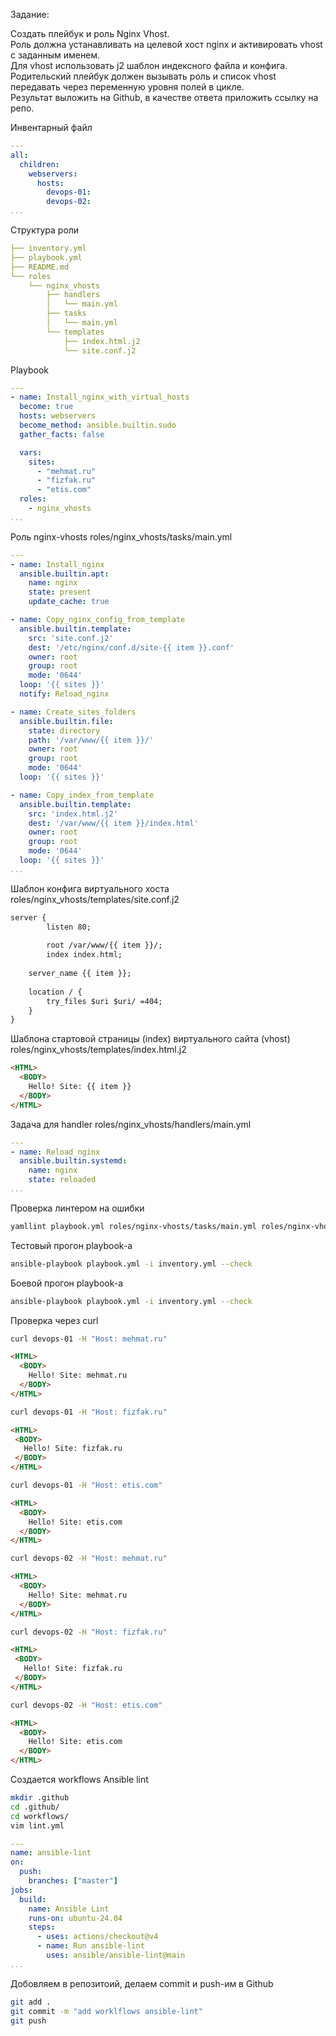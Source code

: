 Задание:

Создать плейбук и роль Nginx Vhost.\
Роль должна устанавливать на целевой хост nginx и активировать vhost c заданным именем.\
Для vhost использовать j2 шаблон индексного файла и конфига.\
Родительский плейбук должен вызывать роль и список vhost передавать через переменную уровня полей в цикле.\
Результат выложить на Github, в качестве ответа приложить ссылку на репо.



Инвентарный файл
```yaml
---
all:
  children:
    webservers:
      hosts:
        devops-01:
        devops-02:
...
```


Структура роли
```yaml
├── inventory.yml
├── playbook.yml
├── README.md
└── roles
    └── nginx_vhosts
        ├── handlers
        │   └── main.yml
        ├── tasks
        │   └── main.yml
        └── templates
            ├── index.html.j2
            └── site.conf.j2
```


Playbook
```yaml
---
- name: Install_nginx_with_virtual_hosts
  become: true
  hosts: webservers
  become_method: ansible.builtin.sudo
  gather_facts: false

  vars:
    sites:
      - "mehmat.ru"
      - "fizfak.ru"
      - "etis.com"
  roles:
    - nginx_vhosts
...
```



Роль  nginx-vhosts
roles/nginx_vhosts/tasks/main.yml
```yaml
---
- name: Install_nginx
  ansible.builtin.apt:
    name: nginx
    state: present
    update_cache: true

- name: Copy_nginx_config_from_template
  ansible.builtin.template:
    src: 'site.conf.j2'
    dest: '/etc/nginx/conf.d/site-{{ item }}.conf'
    owner: root
    group: root
    mode: '0644'
  loop: '{{ sites }}'
  notify: Reload_nginx

- name: Create_sites_folders
  ansible.builtin.file:
    state: directory
    path: '/var/www/{{ item }}/'
    owner: root
    group: root
    mode: '0644'
  loop: '{{ sites }}'

- name: Copy_index_from_template
  ansible.builtin.template:
    src: 'index.html.j2'
    dest: '/var/www/{{ item }}/index.html'
    owner: root
    group: root
    mode: '0644'
  loop: '{{ sites }}'
...
```

Шаблон конфига виртуального хоста
roles/nginx_vhosts/templates/site.conf.j2

```html
server {
        listen 80;
       
        root /var/www/{{ item }}/;
        index index.html;
	
	server_name {{ item }};
	
	location / {
		try_files $uri $uri/ =404;
	}
}
```

Шаблона стартовой страницы (index) виртуального сайта (vhost)
roles/nginx_vhosts/templates/index.html.j2

```html
<HTML>
  <BODY>
    Hello! Site: {{ item }}
  </BODY>
</HTML>
```

Задача для handler
roles/nginx_vhosts/handlers/main.yml
```yaml
---
- name: Reload_nginx
  ansible.builtin.systemd:
    name: nginx
    state: reloaded
...
```


Проверка линтером на ошибки
```bash
yamllint playbook.yml roles/nginx-vhosts/tasks/main.yml roles/nginx-vhosts/handlers/main.yml
```
Тестовый прогон playbook-а
```bash
ansible-playbook playbook.yml -i inventory.yml --check
```
Боевой прогон playbook-а
```bash
ansible-playbook playbook.yml -i inventory.yml --check
```

Проверка через curl
```bash
curl devops-01 -H "Host: mehmat.ru"
```
```html
<HTML>
  <BODY>
    Hello! Site: mehmat.ru
  </BODY>
</HTML>
```
 ```bash
 curl devops-01 -H "Host: fizfak.ru"
 ```
 ```html
<HTML>
  <BODY>
    Hello! Site: fizfak.ru
  </BODY>
</HTML>
```
 ```bash
 curl devops-01 -H "Host: etis.com"
 ```
```html 
<HTML>
  <BODY>
    Hello! Site: etis.com
  </BODY>
</HTML>
```

```bash
curl devops-02 -H "Host: mehmat.ru"
```
```html
<HTML>
  <BODY>
    Hello! Site: mehmat.ru
  </BODY>
</HTML>
```
 ```bash
 curl devops-02 -H "Host: fizfak.ru"
 ```
 ```html
<HTML>
  <BODY>
    Hello! Site: fizfak.ru
  </BODY>
</HTML>
```
 ```bash
 curl devops-02 -H "Host: etis.com"
 ```
```html 
<HTML>
  <BODY>
    Hello! Site: etis.com
  </BODY>
</HTML>
```


Создается workflows Ansible lint 
```bash
mkdir .github
cd .github/
cd workflows/
vim lint.yml
```

```yaml
---
name: ansible-lint
on:
  push:
    branches: ["master"]
jobs:
  build:
    name: Ansible Lint
    runs-on: ubuntu-24.04
    steps:
      - uses: actions/checkout@v4
      - name: Run ansible-lint
        uses: ansible/ansible-lint@main
...
```
Добовляем в репозитоий, делаем commit и push-им в Github
```bash
git add .
git commit -m "add worklflows ansible-lint"
git push
```
